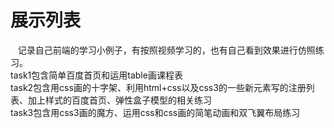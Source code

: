 展示列表
==========
    记录自己前端的学习小例子，有按照视频学习的，也有自己看到效果进行仿照练习。<br>
task1包含简单百度首页和运用table画课程表<br>
task2包含用css画的十字架、利用html+css以及css3的一些新元素写的注册列表、加上样式的百度首页、弹性盒子模型的相关练习<br>
task3包含用css3画的魔方、运用css和css画的简笔动画和双飞翼布局练习</br>
  
